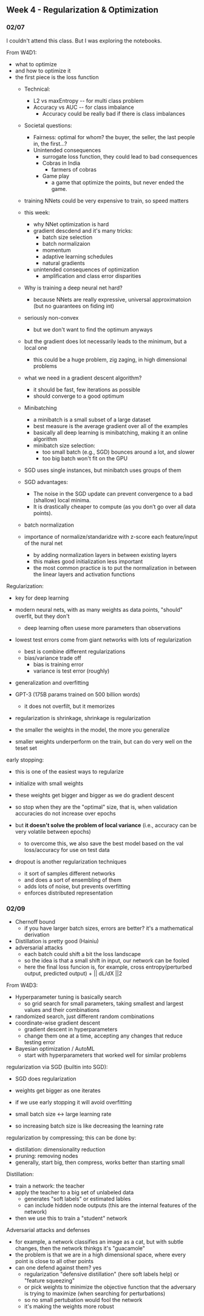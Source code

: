 ## Week 4 - Regularization & Optimization

### 02/07

I couldn't attend this class.
But I was exploring the notebooks.

From W4D1:
* what to optimize
* and how to optimize it
* the first piece is the loss function
  * Technical:
    * L2 vs maxEntropy -- for multi class problem
    * Accuracy vs AUC -- for class imbalance
      * Accuracy could be really bad if there is class imbalances
  * Societal questions:
    * Fairness: optimal for whom? the buyer, the seller, the last people in, the first...?
    * Unintended consequences
      * surrogate loss function, they could lead to bad consequences
      * Cobras in India
        * farmers of cobras
      * Game play
        * a game that optimize the points, but never ended the game.
  * training NNets could be very expensive to train, so speed matters
  * this week:
    * why NNet optimization is hard
    * gradient descdend and it's many tricks:
      * batch size selection
      * batch normalizaion
      * momentum
      * adaptive learning schedules
      * natural gradients
    * unintended consequences of optimization
      * amplification and class error disparities

  * Why is training a deep neural net hard?
    * because NNets are really expressive, universal approximatoion (but no guarantees on fiding int)
  * seriously non-convex
    * but we don't want to find the optimum anyways
  * but the gradient does lot necessarily leads to the minimum, but a local one
    * this could be a huge problem, zig zaging, in high dimensional problems
  * what we need in a gradient descent algorithm?
    * it should be fast, few iterations as possible
    * should converge to a good optimum

  * Minibatching
    * a minibatch is a small subset of a large dataset
    * best measure is the average gradient over all of the examples
    * basically all deep learning is minibatching, making it an online algorithm
    * minibatch size selection:
      * too small batch (e.g., SGD) bounces around a lot, and slower
      * too big batch won't fit on the GPU
  
  * SGD uses single instances, but minibatch uses groups of them
  * SGD advantages:
    * The noise in the SGD update can prevent convergence to a bad (shallow) local minima.
    * It is drastically cheaper to compute (as you don’t go over all data points).

  * batch normalization
  * importance of normalize/standaridze with z-score each feature/input of the nural net
    * by adding normalization layers in between existing layers
    * this makes good initialization less important
    * the most common practice is to put the normalization in between the linear layers and activation functions

Regularization:
* key for deep learning
* modern neural nets, with as many weights as data points, "should" overfit, but they don't
  * deep learning often usese more parameters than observations
* lowest test errors come from giant networks with lots of regularization
  * best is combine different regularizations
  * bias/variance trade off
    * bias is training error
    * variance is test error (roughly)
* generalization and overfitting
* GPT-3 (175B params trained on 500 billion words)
  * it does not overfilt, but it memorizes

* regularization is shrinkage, shrinkage is regularization
* the smaller the weights in the model, the more you generalize
* smaller weights underperform on the train, but can do very well on the teset set

early stopping:
  * this is one of the easiest ways to regularize
  * initialize with small weights
  * these weights get bigger and bigger as we do gradient descent
  * so stop when they are the "optimal" size, that is, when validation accuracies do not increase over epochs
  * but **it doesn't solve the problem of local variance** (i.e., accuracy can be very volatile between epochs)
    * to overcome this, we also save the best model based on the val loss/accuracy for use on test data

* dropout is another regularization techniques
  * it sort of samples different networks
  * and does a sort of ensembling of them
  * adds lots of noise, but prevents overfitting
  * enforces distributed representation

### 02/09

* Chernoff bound
  * if you have larger batch sizes, errors are better? it's a mathematical derivation
* Distillation is pretty good (Hainiu)
* adversarial attacks
  * each batch could shift a bit the loss landscape
  * so the idea is that a small shift in input, our network can be fooled
  * here the final loss funcion is, for example, cross entropy(perturbed output, predicted output) + || dL/dX ||2

From W4D3:

* Hyperparameter tuning is basically search
  * so grid search for small parameters, taking smallest and largest values and their combinations
* randomized search, just different random combinations
* coordinate-wise gradient descent
  * gradient descent in hyperparameters
  * change them one at a time, accepting any changes that reduce testing error
* Bayesian optimization / AutoML
  * start with hyperparameters that worked well for similar problems

regularization via SGD (builtin into SGD):
* SGD does regularization
* weights get bigger as one iterates
* if we use early stopping it will avoid overfitting

* small batch size <-> large learning rate
* so increasing batch size is like decreasing the learning rate

regularization by compressing; this can be done by:
* distillation: dimensionality reduction
* pruning: removing nodes
* generally, start big, then compress, works better than starting small

Distillation:
* train a network: the teacher
* apply the teacher to a big set of unlabeled data
  * generates "soft labels" or estimated lables
  * can include hidden node outputs (this are the internal features of the network)
* then we use this to train a "student" network


Adversarial attacks and defenses
* for example, a network classifies an image as a cat, but with subtle changes, then the network thinkgs it's "guacamole"
* the problem is that we are in a high dimensional space, where every point is close to all other points
* can one defend against them? yes
  * regularization "defensive distillation" (here soft labels help) or "feature squeezing"
  * or pick weights to minimize the objective function that the adversary is trying to maximize (when searching for perturbations)
  * so no small pertubation would fool the network
  * it's making the weights more robust
